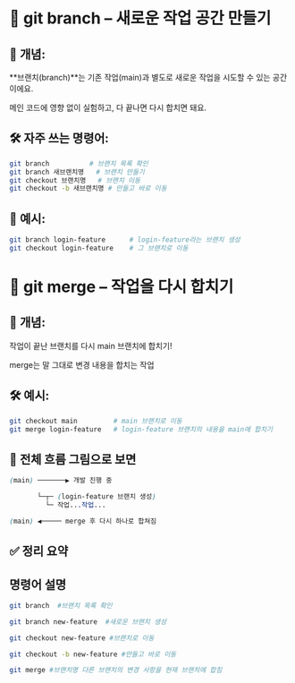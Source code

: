 # 🌿 git branch – 새로운 작업 공간 만들기
## 🧠 개념:
**브랜치(branch)**는 기존 작업(main)과 별도로 새로운 작업을 시도할 수 있는 공간이에요.

메인 코드에 영향 없이 실험하고, 다 끝나면 다시 합치면 돼요.

## 🛠️ 자주 쓰는 명령어:
```bash
git branch          # 브랜치 목록 확인
git branch 새브랜치명   # 브랜치 만들기
git checkout 브랜치명   # 브랜치 이동
git checkout -b 새브랜치명 # 만들고 바로 이동
```
## 📌 예시:
```bash
git branch login-feature      # login-feature라는 브랜치 생성
git checkout login-feature    # 그 브랜치로 이동
```

# 🔗 git merge – 작업을 다시 합치기

## 🧠 개념:
작업이 끝난 브랜치를 다시 main 브랜치에 합치기!

merge는 말 그대로 변경 내용을 합치는 작업

## 🛠️ 예시:
```bash
git checkout main         # main 브랜치로 이동
git merge login-feature   # login-feature 브랜치의 내용을 main에 합치기
```

## 🔁 전체 흐름 그림으로 보면
```scss
(main) ───────▶ 개발 진행 중

       └─┬─ (login-feature 브랜치 생성)
         └─ 작업...작업...

(main) ◀───── merge 후 다시 하나로 합쳐짐
```

## ✅ 정리 요약
명령어	설명
---
```bash
git branch	#브랜치 목록 확인

git branch new-feature	#새로운 브랜치 생성

git checkout new-feature #브랜치로 이동

git checkout -b new-feature	#만들고 바로 이동

git merge #브랜치명	다른 브랜치의 변경 사항을 현재 브랜치에 합침
```